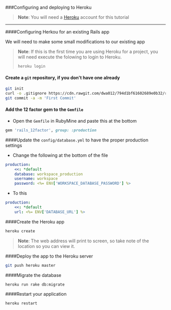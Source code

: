 ###Configuring and deploying to Heroku

>**Note**: You will need a [Heroku](http://heroku.com) account for this tutorial 

----------

####Configuring Herkou for an existing Rails app

We will need to make some small modifications to our existing app

>**Note**: If this is the first time you are using Heroku for a project, you will need execute the folowing to login to Heroku.
>```bash
>heroku login
>```

#### Create a ``git`` repository, if you don't have one already
```bash
git init
curl -o .gitignore https://cdn.rawgit.com/dwa012/794d1bf61602689e0b32/raw/
git commit -a -m 'First Commit'
```
#### Add the 12 factor gem to the ``Gemfile``
- Open the ``Gemfile`` in RubyMine and paste this at the bottom
```ruby
gem 'rails_12factor', group: :production
```

####Update the ``config/database.yml`` to have the proper production settings
- Change the following at the bottom of the file

```yaml
production:
    <<: *default
    database: workspace_production  
    username: workspace
    password: <%= ENV['WORKSPACE_DATABASE_PASSWORD'] %>
```

- To this

```yaml
production:
    <<: *default
    url: <%= ENV['DATABASE_URL'] %>
```

####Create the Heroku app
```bash
heroku create
```
> **Note**: The web address will print to screen, so take note of the location so you can view it.

####Deploy the app to the Heroku server
```bash
git push heroku master
```
####Migrate the database
```bash
heroku run rake db:migrate
```
####Restart your application
```bash
heroku restart
```